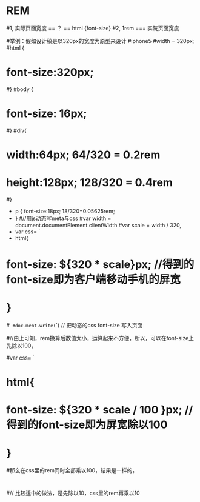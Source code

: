 # REM
#1,  实际页面宽度 == ？ == html {font-size}
#2,  1rem === 实院页面宽度

#举例：假如设计稿是以320px的宽度为原型来设计
#iphone5 
#width = 320px;
#html {
#  font-size:320px;
#}
#body {
#  font-size: 16px;
#}
#div{
# width:64px;  64/320 = 0.2rem
# height:128px; 128/320 = 0.4rem
#}
- p {
    font-size:18px;  18/320=0.05625rem;
- }
#//用js动态写meta与css
#var width = document.documentElement.clientWidth
#var scale = width / 320,
- var css= `
-    html{
#     font-size: ${320 * scale}px; //得到的font-size即为客户端移动手机的屏宽
#   }
#`
#document.write(`<style> ${css} </style>`) // 把动态的css font-size 写入页面

#//由上可知，rem换算后数值太小，运算起来不方便，所以，可以在font-size上先除以100，

#var css= `
#   html{
#     font-size: ${320 * scale / 100 }px; //得到的font-size即为屏宽除以100
#   }

#那么在css里的rem同时全部乘以100，结果是一样的，
#
#// 比较适中的做法，是先除以10，css里的rem再乘以10
  

